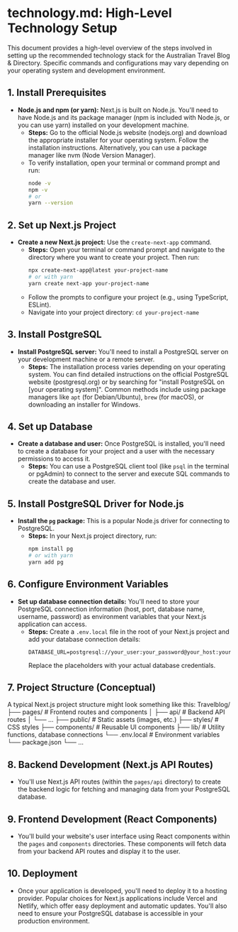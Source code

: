 # technology.md: High-Level Technology Setup

This document provides a high-level overview of the steps involved in setting up the recommended technology stack for the Australian Travel Blog & Directory. Specific commands and configurations may vary depending on your operating system and development environment.

## 1. Install Prerequisites

* **Node.js and npm (or yarn):** Next.js is built on Node.js. You'll need to have Node.js and its package manager (npm is included with Node.js, or you can use yarn) installed on your development machine.
    * **Steps:** Go to the official Node.js website (nodejs.org) and download the appropriate installer for your operating system. Follow the installation instructions. Alternatively, you can use a package manager like nvm (Node Version Manager).
    * To verify installation, open your terminal or command prompt and run:
        ```bash
        node -v
        npm -v
        # or
        yarn --version
        ```

## 2. Set up Next.js Project

* **Create a new Next.js project:** Use the `create-next-app` command.
    * **Steps:** Open your terminal or command prompt and navigate to the directory where you want to create your project. Then run:
        ```bash
        npx create-next-app@latest your-project-name
        # or with yarn
        yarn create next-app your-project-name
        ```
    * Follow the prompts to configure your project (e.g., using TypeScript, ESLint).
    * Navigate into your project directory: `cd your-project-name`

## 3. Install PostgreSQL

* **Install PostgreSQL server:** You'll need to install a PostgreSQL server on your development machine or a remote server.
    * **Steps:** The installation process varies depending on your operating system. You can find detailed instructions on the official PostgreSQL website (postgresql.org) or by searching for "install PostgreSQL on [your operating system]". Common methods include using package managers like `apt` (for Debian/Ubuntu), `brew` (for macOS), or downloading an installer for Windows.

## 4. Set up Database

* **Create a database and user:** Once PostgreSQL is installed, you'll need to create a database for your project and a user with the necessary permissions to access it.
    * **Steps:** You can use a PostgreSQL client tool (like `psql` in the terminal or pgAdmin) to connect to the server and execute SQL commands to create the database and user.

## 5. Install PostgreSQL Driver for Node.js

* **Install the `pg` package:** This is a popular Node.js driver for connecting to PostgreSQL.
    * **Steps:** In your Next.js project directory, run:
        ```bash
        npm install pg
        # or with yarn
        yarn add pg
        ```

## 6. Configure Environment Variables

* **Set up database connection details:** You'll need to store your PostgreSQL connection information (host, port, database name, username, password) as environment variables that your Next.js application can access.
    * **Steps:** Create a `.env.local` file in the root of your Next.js project and add your database connection details:
        ```
        DATABASE_URL=postgresql://your_user:your_password@your_host:your_port/your_database
        ```
        Replace the placeholders with your actual database credentials.

## 7. Project Structure (Conceptual)

A typical Next.js project structure might look something like this:
Travelblog/
├── pages/         # Frontend routes and components
│   ├── api/       # Backend API routes
│   └── ...
├── public/        # Static assets (images, etc.)
├── styles/        # CSS styles
├── components/    # Reusable UI components
├── lib/           # Utility functions, database connections
└── .env.local     # Environment variables
└── package.json
└── ...
## 8. Backend Development (Next.js API Routes)

* You'll use Next.js API routes (within the `pages/api` directory) to create the backend logic for fetching and managing data from your PostgreSQL database.

## 9. Frontend Development (React Components)

* You'll build your website's user interface using React components within the `pages` and `components` directories. These components will fetch data from your backend API routes and display it to the user.

## 10. Deployment

* Once your application is developed, you'll need to deploy it to a hosting provider. Popular choices for Next.js applications include Vercel and Netlify, which offer easy deployment and automatic updates. You'll also need to ensure your PostgreSQL database is accessible in your production environment.
